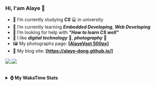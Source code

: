 ### Hi, **I'am Alaye** 👋

- 📖 I’m currently studying ***CS*** 💻 in university
- 🌱 I’m currently learning ***Embedded Developing***, ***Web Developing***
- 🤔 I’m looking for help with ***"How to learn CS well"***
- 🤩 I like ***digital technology*** 📱, ***photography*** 📸
- 🖼️ My photographs page: **[[AlayeVast 500px](https://500px.com.cn/AlayeVast)]**
- 📰 My blog site: **[https://alaye-dong.github.io/]**

<!--
[![Alaye's GitHub stats](https://github-readme-stats.vercel.app/api?username=Alaye-Dong&custom_title=Alaye%20Dong`s%20GitHub%20stats&show_icons=true&rank_icon=percentile&theme=transparent&include_all_commits=true&count_private=true)](https://github.com/anuraghazra/github-readme-stats) 
[![Top Langs](https://github-readme-stats.vercel.app/api/top-langs/?username=Alaye-Dong\&layout=compact&theme=transparent)](https://github.com/anuraghazra/github-readme-stats)
-->
<a href="https://github.com/anuraghazra/github-readme-stats">
  <img height=200 align="center" src="https://github-readme-stats.vercel.app/api?username=Alaye-Dong&custom_title=Alaye%20Dong`s%20GitHub%20stats&show_icons=true&rank_icon=percentile&theme=transparent&include_all_commits=true&count_private=true" />
</a>
<a href="https://github.com/anuraghazra/convoychat">
  <img height=200 align="center" src="https://github-readme-stats.vercel.app/api/top-langs/?username=Alaye-Dong&layout=compact&theme=transparent&include_all_commits=true&count_private=true&langs_count=8&card_width=300" />
</a>

<br />
<br />

<div style="display:none"> 
  <img src="https://visitor-badge.laobi.icu/badge?page_id=Alaye-Dong.Alaye-Dong"/>
</div>
<br />

<details>	
  <summary><b> ⌚ My WakaTime Stats </b></summary>

<br />

<!--START_SECTION:waka-->
![Code Time](http://img.shields.io/badge/Code%20Time-80%20hrs%2034%20mins-blue)

![Profile Views](http://img.shields.io/badge/Profile%20Views-0-blue)

![Lines of code](https://img.shields.io/badge/From%20Hello%20World%20I%27ve%20Written-758.6%20thousand%20lines%20of%20code-blue)

**🐱 My GitHub Data** 

> 📦 33.4 kB Used in GitHub's Storage 
 > 
> 🏆 100 Contributions in the Year 2024
 > 
> 🚫 Not Opted to Hire
 > 
> 📜 10 Public Repositories 
 > 
> 🔑 4 Private Repositories 
 > 
**I'm a Night 🦉** 

```text
🌞 Morning                45 commits          █░░░░░░░░░░░░░░░░░░░░░░░░   05.69 % 
🌆 Daytime                289 commits         █████████░░░░░░░░░░░░░░░░   36.54 % 
🌃 Evening                296 commits         █████████░░░░░░░░░░░░░░░░   37.42 % 
🌙 Night                  161 commits         █████░░░░░░░░░░░░░░░░░░░░   20.35 % 
```
📅 **I'm Most Productive on Sunday** 

```text
Monday                   114 commits         ████░░░░░░░░░░░░░░░░░░░░░   14.41 % 
Tuesday                  91 commits          ███░░░░░░░░░░░░░░░░░░░░░░   11.50 % 
Wednesday                94 commits          ███░░░░░░░░░░░░░░░░░░░░░░   11.88 % 
Thursday                 111 commits         ████░░░░░░░░░░░░░░░░░░░░░   14.03 % 
Friday                   93 commits          ███░░░░░░░░░░░░░░░░░░░░░░   11.76 % 
Saturday                 103 commits         ███░░░░░░░░░░░░░░░░░░░░░░   13.02 % 
Sunday                   185 commits         ██████░░░░░░░░░░░░░░░░░░░   23.39 % 
```


📊 **This Week I Spent My Time On** 

```text
💬 Programming Languages: 
Vue.js                   10 hrs 4 mins       ██████████████░░░░░░░░░░░   56.21 % 
TypeScript               5 hrs 56 mins       ████████░░░░░░░░░░░░░░░░░   33.21 % 
HTML                     1 hr 11 mins        ██░░░░░░░░░░░░░░░░░░░░░░░   06.68 % 
Markdown                 19 mins             ░░░░░░░░░░░░░░░░░░░░░░░░░   01.82 % 
SCSS                     15 mins             ░░░░░░░░░░░░░░░░░░░░░░░░░   01.42 % 

🔥 Editors: 
VS Code                  17 hrs 54 mins      █████████████████████████   100.00 % 

🐱‍💻 Projects: 
vue3_admin_template      16 hrs 29 mins      ███████████████████████░░   92.05 % 
FrontEnd_Class           1 hr 3 mins         █░░░░░░░░░░░░░░░░░░░░░░░░   05.94 % 
vue3_admin_template-bj1-m21 mins             █░░░░░░░░░░░░░░░░░░░░░░░░   02.02 % 
```

**I Mostly Code in C** 

```text
C                        7 repos             ████████████░░░░░░░░░░░░░   46.67 % 
TypeScript               2 repos             ███░░░░░░░░░░░░░░░░░░░░░░   13.33 % 
C++                      2 repos             ███░░░░░░░░░░░░░░░░░░░░░░   13.33 % 
SCSS                     1 repo              ██░░░░░░░░░░░░░░░░░░░░░░░   06.67 % 
Python                   1 repo              ██░░░░░░░░░░░░░░░░░░░░░░░   06.67 % 
```



**Timeline**

![Lines of Code chart](https://raw.githubusercontent.com/Alaye-Dong/Alaye-Dong/main/assets/bar_graph.png)


 Last Updated on 28/09/2024 18:42:28 UTC
<!--END_SECTION:waka-->

</details>
